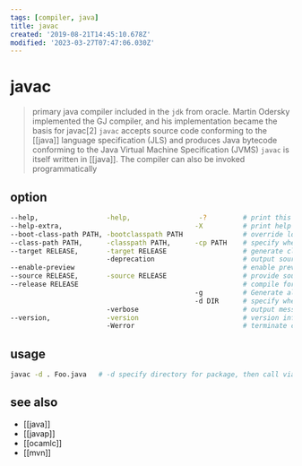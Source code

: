 ```yaml
---
tags: [compiler, java]
title: javac
created: '2019-08-21T14:45:10.678Z'
modified: '2023-03-27T07:47:06.030Z'
---
```


# javac

> primary java compiler included in the `jdk` from oracle. Martin Odersky implemented the GJ compiler, and his implementation became the basis for javac[2]
> `javac` accepts source code conforming to the [[java]] language specification (JLS) and produces Java bytecode conforming to the Java Virtual Machine Specification (JVMS)
> `javac` is itself written in [[java]]. The compiler can also be invoked programmatically

## option

```sh
--help,                 -help,                 -?         # print this help message
--help-extra,                                 -X          # print help on extra options
--boot-class-path PATH, -bootclasspath PATH               # override location of bootstrap class files
--class-path PATH,      -classpath PATH,      -cp PATH    # specify where to find user class files and annotation processors
--target RELEASE,       -target RELEASE                   # generate class files suitable for the specified java SE release
                        -deprecation                      # output source locations where deprecated APIs are used
--enable-preview                                          # enable preview language features. used in conjunction with either -source or --release
--source RELEASE,       -source RELEASE                   # provide source compatibility with the specified Java SE release
--release RELEASE                                         # compile for the specified Java SE release
                                              -g          # Generate all debugging info
                                              -d DIR      # specify where to place generated class files
                        -verbose                          # output messages about what the compiler is doing
--version,              -version                          # version information
                        -Werror                           # terminate compilation if warnings occur
```

## usage

```sh
javac -d . Foo.java   # -d specify directory for package, then call via `java foo.Foo`
```

## see also

- [[java]]
- [[javap]]
- [[ocamlc]]
- [[mvn]]
